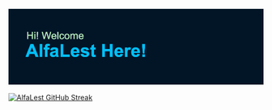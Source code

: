 ![Alfalest Header](header.png)

[![AlfaLest GitHub Streak](https://github-readme-streak-stats.herokuapp.com?user=alfalest&theme=tokyonight&hide_border=true&token=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)](https://git.io/streak-stats)
